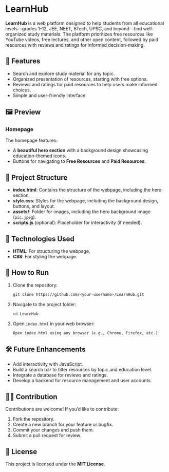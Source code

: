 
# LearnHub

**LearnHub** is a web platform designed to help students from all educational levels—grades 1-12, JEE, NEET, BTech, UPSC, and beyond—find well-organized study materials. The platform prioritizes free resources like YouTube videos, free lectures, and other open content, followed by paid resources with reviews and ratings for informed decision-making.

## 🚀 Features

- Search and explore study material for any topic.
- Organized presentation of resources, starting with free options.
- Reviews and ratings for paid resources to help users make informed choices.
- Simple and user-friendly interface.

## 🖼️ Preview

### Homepage
The homepage features:
- A **beautiful hero section** with a background design showcasing education-themed icons.
- Buttons for navigating to **Free Resources** and **Paid Resources**.

## 📁 Project Structure

- **index.html**: Contains the structure of the webpage, including the hero section.
- **style.css**: Styles for the webpage, including the background design, buttons, and layout.
- **assets/**: Folder for images, including the hero background image (`pic.jpeg`).
- **scripts.js** (optional): Placeholder for interactivity (if needed).

## 🔧 Technologies Used

- **HTML**: For structuring the webpage.
- **CSS**: For styling the webpage.

## 🌟 How to Run

1. Clone the repository:
   ```bash
   git clone https://github.com/<your-username>/LearnHub.git
   ```

2. Navigate to the project folder:
   ```bash
   cd LearnHub
   ```

3. Open `index.html` in your web browser:
   ```
   Open index.html using any browser (e.g., Chrome, Firefox, etc.).
   ```

## 🛠️ Future Enhancements

- Add interactivity with JavaScript.
- Build a search bar to filter resources by topic and education level.
- Integrate a database for reviews and ratings.
- Develop a backend for resource management and user accounts.

## 👩‍💻 Contribution

Contributions are welcome! If you’d like to contribute:

1. Fork the repository.
2. Create a new branch for your feature or bugfix.
3. Commit your changes and push them.
4. Submit a pull request for review.

## 📜 License

This project is licensed under the **MIT License**.
